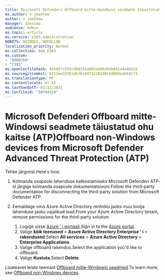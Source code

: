 ```yaml
---
title: Microsoft Defenderi Offboard mitte-Windowsi seadmete täiustatud ohu kaitse (ATP)
ms.author: v-jmathew
author: v-jmathew
manager: dansimp
audience: Admin
ms.topic: article
ms.service: o365-administration
ROBOTS: NOINDEX, NOFOLLOW
localization_priority: Normal
ms.collection: Adm_O365
ms.custom:
- "9000760"
- "7391"
ms.openlocfilehash: 435957c555cd80155a985a49bd94b041a4ada31d
ms.sourcegitcommit: 6312ee31561db36104f32282d019d069ede69174
ms.translationtype: MT
ms.contentlocale: et-EE
ms.lasthandoff: 03/11/2021
ms.locfileid: "50744324"
---
```

# <a name="offboard-non-windows-devices-from-microsoft-defender-advanced-threat-protection-atp"></a><span data-ttu-id="0dcdb-102">Microsoft Defenderi Offboard mitte-Windowsi seadmete täiustatud ohu kaitse (ATP)</span><span class="sxs-lookup"><span data-stu-id="0dcdb-102">Offboard non-Windows devices from Microsoft Defender Advanced Threat Protection (ATP)</span></span>

<span data-ttu-id="0dcdb-103">Tehke järgmist.</span><span class="sxs-lookup"><span data-stu-id="0dcdb-103">Here's how:</span></span>

1. <span data-ttu-id="0dcdb-104">Kolmanda osapoole lahenduse katkestamiseks Microsoft Defenderi ATP-st järgige kolmanda osapoole dokumentatsiooni.</span><span class="sxs-lookup"><span data-stu-id="0dcdb-104">Follow the third-party documentation for disconnecting the third-party solution from Microsoft Defender ATP.</span></span>
2. <span data-ttu-id="0dcdb-105">Eemaldage oma Azure Active Directory rentniku jaoks muu tootja lahenduse jaoks vajalikud load.</span><span class="sxs-lookup"><span data-stu-id="0dcdb-105">From your Azure Active Directory tenant, remove permissions for the third-party solution:</span></span>

    1. <span data-ttu-id="0dcdb-106">Logige sisse [Azure ' i portaali](https://go.microsoft.com/fwlink/?linkid=2125612).</span><span class="sxs-lookup"><span data-stu-id="0dcdb-106">Sign in to the [Azure portal](https://go.microsoft.com/fwlink/?linkid=2125612).</span></span>
    1. <span data-ttu-id="0dcdb-107">Valige **kõik teenused**  >  **Azure Active Directory Enterprise ' i**  >  **rakendused**.</span><span class="sxs-lookup"><span data-stu-id="0dcdb-107">Select **All services** > **Azure Active Directory** > **Enterprise Applications**.</span></span>
    1. <span data-ttu-id="0dcdb-108">Valige offboard rakendus.</span><span class="sxs-lookup"><span data-stu-id="0dcdb-108">Select the application you'd like to offboard.</span></span>
    1. <span data-ttu-id="0dcdb-109">Valige **Kustuta**.</span><span class="sxs-lookup"><span data-stu-id="0dcdb-109">Select **Delete**.</span></span>

<span data-ttu-id="0dcdb-110">Lisateavet leiate teemast [Offboard mitte-Windowsi seadmed](https://go.microsoft.com/fwlink/?linkid=2143630).</span><span class="sxs-lookup"><span data-stu-id="0dcdb-110">To learn more, see [Offboard non-Windows devices](https://go.microsoft.com/fwlink/?linkid=2143630).</span></span>
